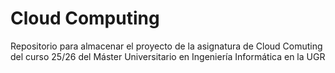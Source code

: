 # Cloud Computing
Repositorio para almacenar el proyecto de la asignatura de Cloud Comuting del curso 25/26 del Máster Universitario en Ingeniería Informática en la UGR
